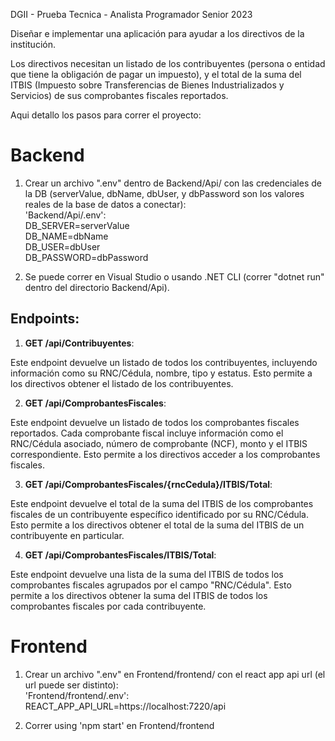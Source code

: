 DGII - Prueba Tecnica - Analista Programador Senior 2023

Diseñar e implementar una aplicación para ayudar a los directivos de la institución.

Los directivos necesitan un listado de los contribuyentes (persona o entidad que tiene la obligación de
pagar un impuesto), y el total de la suma del ITBIS (Impuesto sobre Transferencias de Bienes
Industrializados y Servicios) de sus comprobantes fiscales reportados.

Aqui detallo los pasos para correr el proyecto:

# Backend

1. Crear un archivo ".env" dentro de Backend/Api/ con las credenciales de la DB (serverValue, dbName, dbUser, y dbPassword son los valores reales de la base de datos a conectar):\
   'Backend/Api/.env':\
   DB_SERVER=serverValue\
   DB_NAME=dbName\
   DB_USER=dbUser\
   DB_PASSWORD=dbPassword

2. Se puede correr en Visual Studio o usando .NET CLI (correr "dotnet run" dentro del directorio Backend/Api).

## Endpoints:

1. **GET /api/Contribuyentes**:

Este endpoint devuelve un listado de todos los contribuyentes, incluyendo información como su RNC/Cédula, nombre, tipo y estatus. Esto permite a los directivos obtener el listado de los contribuyentes.

2. **GET /api/ComprobantesFiscales**:

Este endpoint devuelve un listado de todos los comprobantes fiscales reportados. Cada comprobante fiscal incluye información como el RNC/Cédula asociado, número de comprobante (NCF), monto y el ITBIS correspondiente. Esto permite a los directivos acceder a los comprobantes fiscales.

3. **GET /api/ComprobantesFiscales/{rncCedula}/ITBIS/Total**:

Este endpoint devuelve el total de la suma del ITBIS de los comprobantes fiscales de un contribuyente específico identificado por su RNC/Cédula. Esto permite a los directivos obtener el total de la suma del ITBIS de un contribuyente en particular.

4. **GET /api/ComprobantesFiscales/ITBIS/Total**:

Este endpoint devuelve una lista de la suma del ITBIS de todos los comprobantes fiscales agrupados por el campo "RNC/Cédula". Esto permite a los directivos obtener la suma del ITBIS de todos los comprobantes fiscales por cada contribuyente.

# Frontend

1. Crear un archivo ".env" en Frontend/frontend/ con el react app api url (el url puede ser distinto):\
   'Frontend/frontend/.env':\
   REACT_APP_API_URL=https://localhost:7220/api

2. Correr using 'npm start' en Frontend/frontend
